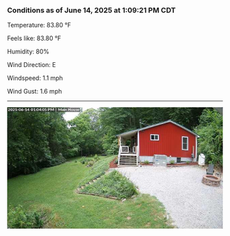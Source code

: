 ### Conditions as of June 14, 2025 at 1:09:21 PM CDT 

Temperature: 83.80 &deg;F

Feels like: 83.80 &deg;F

Humidity: 80%

Wind Direction: E

Windspeed: 1.1 mph

Wind Gust: 1.6 mph

---

<img src="./images/latest.jpeg"/>

